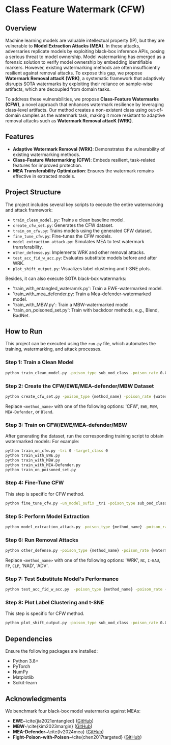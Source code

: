 # Class Feature Watermark (CFW)

## Overview
Machine learning models are valuable intellectual property (IP), but they are vulnerable to **Model Extraction Attacks (MEA)**. In these attacks, adversaries replicate models by exploiting black-box inference APIs, posing a serious threat to model ownership. Model watermarking has emerged as a forensic solution to verify model ownership by embedding identifiable markers. However, existing watermarking methods are often insufficiently resilient against removal attacks. To expose this gap, we propose **Watermark Removal attacK (WRK)**, a systematic framework that adaptively disrupts SOTA watermarks by exploiting their reliance on sample-wise artifacts, which are decoupled from domain tasks.

To address these vulnerabilities, we propose **Class-Feature Watermarks (CFW)**, a novel approach that enhances watermark resilience by leveraging class-level artifacts. Our method creates a non-existent class using out-of-domain samples as the watermark task, making it more resistant to adaptive removal attacks such as **Watermark Removal attacK (WRK)**.

## Features
- **Adaptive Watermark Removal (WRK)**: Demonstrates the vulnerability of existing watermarking methods.
- **Class-Feature Watermarking (CFW)**: Embeds resilient, task-related features for improved protection.
- **MEA Transferability Optimization**: Ensures the watermark remains effective in extracted models.

## Project Structure
The project includes several key scripts to execute the entire watermarking and attack framework:
- `train_clean_model.py`: Trains a clean baseline model.
- `create_cfw_set.py`: Generates the CFW dataset.
- `train_on_cfw.py`: Trains models using the generated CFW dataset.
- `fine_tune_cfw.py`: Fine-tunes the CFW models.
- `model_extraction_attack.py`: Simulates MEA to test watermark transferability.
- `other_defense.py`: Implements WRK and other removal attacks.
- `test_acc_fid_w_acc.py`: Evaluates substitute models before and after WRK.
- `plot_shift_output.py`: Visualizes label clustering and t-SNE plots.
  
Besides, it can also execute SOTA black-box watermarks:
- 'train_with_entangled_wateramrk.py': Train a EWE-watermarked model.
- 'train_with_mea_defender.py: Train a Mea-defender-watermarked model.
- 'train_with_MBW.py': Train a MBW-watermarked model.
- 'train_on_poisoned_set.py': Train with backdoor methods, e.g., Blend, BadNet.

## How to Run
This project can be executed using the `run.py` file, which automates the training, watermarking, and attack processes.

### Step 1: Train a Clean Model
```bash
python train_clean_model.py -poison_type sub_ood_class -poison_rate 0.002
```

### Step 2: Create the CFW/EWE/MEA-defender/MBW Dataset

```bash
python create_cfw_set.py -poison_type {method_name} -poison_rate {watermark_rate}
```

Replace `<method_name>` with one of the following options: 'CFW', `EWE`, `MBW`, `MEA-Defender`, or `Blend`.

### Step 3: Train on CFW/EWE/MEA-defender/MBW
After generating the dataset, run the corresponding training script to obtain watermarked models:
For example:
```bash
python train_on_cfw.py -tri 0 -target_class 0
python train_with_EWE.py
python train_with_MBW.py
python train_with_MEA-Defender.py
python train_on_poisoned_set.py
```

### Step 4: Fine-Tune CFW
This step is specific for CFW method.
```bash
python fine_tune_cfw.py -un_model_sufix _tr1 -poison_type sub_ood_class -poison_rate 0.002 -tri 0 -target_class 0
```

### Step 5: Perform Model Extraction
```bash
python model_extraction_attack.py -poison_type {method_name} -poison_rate {watermark_rate} -model model_unlearned_sub_10_tri0_cls0_tr1.pt -mea_type pb
```

### Step 6: Run Removal Attacks
```bash
python other_defense.py -poison_type {method_name} -poison_rate {watermark_rate} -defense {removal_method} -model extract_pb_{victim_model_name}.pt -wmr_lr 0.0001
```

Replace `<method_name>` with one of the following options: 'WRK', `NC`, `I-BAU`, `FP`, `CLP`, 'NAD', 'ADV'.

### Step 7: Test Substitute Model's Performance
```bash
python test_acc_fid_w_acc.py  -poison_type {method_name} -poison_rate {watermark_rate} -model {removal_method}_extract_pb_{victim_model_name}.pt -victim_model {victim_model_name}.pt
```

### Step 8: Plot Label Clustering and t-SNE
This step is specific for CFW method.
```bash
python plot_shift_output.py -poison_type sub_ood_class -poison_rate 0.002 -model WMR_extract_pb_model_unlearned_sub_10_tri0_cls0_tr1_lr0.0001.pt
```

## Dependencies
Ensure the following packages are installed:
- Python 3.8+
- PyTorch
- NumPy
- Matplotlib
- Scikit-learn

## Acknowledgments
We benchmark four black-box model watermarks against MEAs: 
- **EWE**~\cite{jia2021entangled} ([GitHub](https://github.com/cleverhans-lab/entangled-watermark))
- **MBW**~\cite{kim2023margin} ([GitHub](https://github.com/matbambbang/margin-based-watermarking))
- **MEA-Defender**~\cite{lv2024mea} ([GitHub](https://github.com/lvpeizhuo/MEA-Defender))
- **Fight-Poison-with-Poison**~\cite{chen2017targeted} ([GitHub](https://github.com/Unispac/Fight-Poison-With-Poison))


